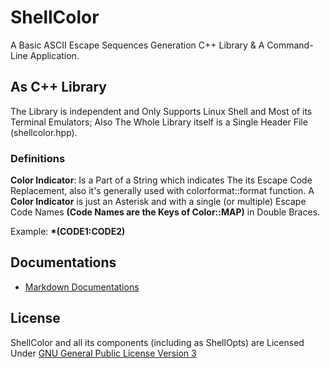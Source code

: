 # ShellColor

A Basic ASCII Escape Sequences Generation C++ Library & A Command-Line Application.

## As C++ Library

The Library is independent and Only Supports Linux Shell and Most of its Terminal Emulators; Also The Whole Library itself is a Single Header File (shellcolor.hpp).

### Definitions

**Color Indicator**: Is a Part of a String which indicates The its Escape Code Replacement, also it's generally used with colorformat::format function. A **Color Indicator** is just an Asterisk and with a single (or multiple) Escape Code Names **(Code Names are the Keys of Color::MAP)** in Double Braces.

Example: **\*(CODE1:CODE2)**

## Documentations

- [Markdown Documentations](./DOCS.md)

## License

ShellColor and all its components (including as ShellOpts) are Licensed Under [GNU General Public License Version 3](./LICENSE)

